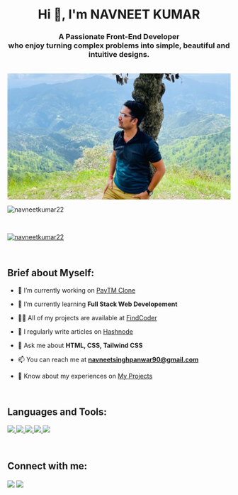 <h1 align="center">Hi 👋, I'm NAVNEET KUMAR</h1>
<h3 align="center"> A Passionate Front-End Developer <br> who enjoy turning complex problems into simple, beautiful and intuitive designs.</h3>

<br>

<img align="center" src="https://github.com/navneetkumar22/portfolio/blob/master/myImage.jpg" />

<br>

<p align="left"> <img src="https://komarev.com/ghpvc/?username=navneetkumar22&label=Profile%20views&color=0e75b6&style=flat" alt="navneetkumar22" height="20"/> </p>

<br>

<p align="left"> <a href="https://github.com/ryo-ma/github-profile-trophy"><img src="https://github-profile-trophy.vercel.app/?username=navneetkumar22" alt="navneetkumar22" height="80" /></a> </p>

<br>

## Brief about Myself:

- 🔭 I’m currently working on [PayTM Clone](https://github.com/navneetkumar22/Paytm_Clone_tailwind)

- 🌱 I’m currently learning **Full Stack Web Developement**

- 👨‍💻 All of my projects are available at [FindCoder](https://www.findcoder.io/u/navneet90)

- 📝 I regularly write articles on [Hashnode](https://navneet90.hashnode.dev/)

- 💬 Ask me about **HTML, CSS, Tailwind CSS**

- 📫 You can reach me at **navneetsinghpanwar90@gmail.com**

- 📄 Know about my experiences on [My Projects](https://navneetkumar.netlify.app)

<br>

## Languages and Tools:
<p align="left"> 
<a href=" https://www.w3.org/html/" target="_blank" rel="noreferrer"> <img src="https://img.shields.io/badge/HTML5-E34F26?style=for-the-badge&logo=html5&logoColor=white"/> </a> <a href="https://www.w3schools.com/css/" target="_blank" rel="noreferrer"> <img src="https://img.shields.io/badge/CSS3-1572B6?style=for-the-badge&logo=css3&logoColor=white"/> </a><a href="https://getbootstrap.com" target="_blank"><img src="https://img.shields.io/badge/Bootstrap-563D7C?style=for-the-badge&logo=bootstrap&logoColor=white" /> </a> <a href="https://tailwindcss.com/" target="_blank"> <img src="https://img.shields.io/badge/Tailwind_CSS-38B2AC?style=for-the-badge&logo=tailwind-css&logoColor=white"/> </a> <a href="https://developer.mozilla.org/en-US/docs/Web/JavaScript" target="_blank"> <img src="https://img.shields.io/badge/JavaScript-F7DF1E?style=for-the-badge&logo=javascript&logoColor=black"/> </a>
</p>

<br>

## Connect with me:
<p align="left">
<a href="https://linkedin.com/in/navneetkumar22" target="blank"><img align="center" src="https://img.shields.io/badge/LinkedIn-0077B5?style=for-the-badge&logo=linkedin&logoColor=white" /></a>
<a href="https://hashnode.com/@navneet90" target="blank"><img align="center" src="https://img.shields.io/badge/Hashnode-2962FF?style=for-the-badge&logo=hashnode&logoColor=white" /></a>
</p>
<br>
